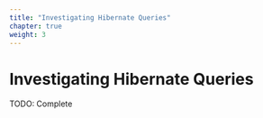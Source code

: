 ```yaml
---
title: "Investigating Hibernate Queries"
chapter: true
weight: 3
---
```


# Investigating Hibernate Queries

TODO: Complete